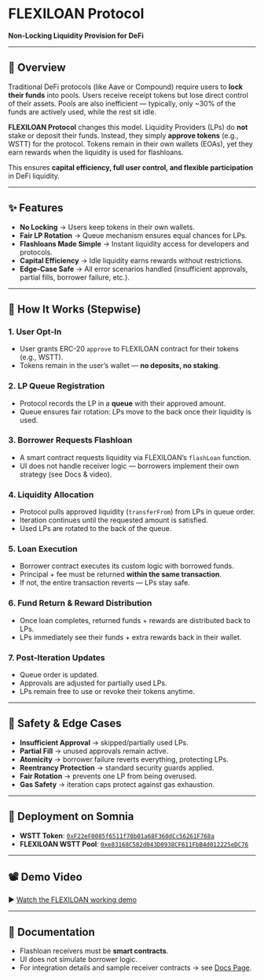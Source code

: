 
# FLEXILOAN Protocol

**Non-Locking Liquidity Provision for DeFi**

---

## 📌 Overview

Traditional DeFi protocols (like Aave or Compound) require users to **lock their funds** into pools. Users receive receipt tokens but lose direct control of their assets. Pools are also inefficient — typically, only \~30% of the funds are actively used, while the rest sit idle.

**FLEXILOAN Protocol** changes this model. Liquidity Providers (LPs) do **not** stake or deposit their funds. Instead, they simply **approve tokens** (e.g., WSTT) for the protocol. Tokens remain in their own wallets (EOAs), yet they earn rewards when the liquidity is used for flashloans.

This ensures **capital efficiency, full user control, and flexible participation** in DeFi liquidity.

---

## ✨ Features

* **No Locking** → Users keep tokens in their own wallets.
* **Fair LP Rotation** → Queue mechanism ensures equal chances for LPs.
* **Flashloans Made Simple** → Instant liquidity access for developers and protocols.
* **Capital Efficiency** → Idle liquidity earns rewards without restrictions.
* **Edge-Case Safe** → All error scenarios handled (insufficient approvals, partial fills, borrower failure, etc.).

---

## 🔄 How It Works (Stepwise)

### 1. User Opt-In

* User grants ERC-20 `approve` to FLEXILOAN contract for their tokens (e.g., WSTT).
* Tokens remain in the user’s wallet — **no deposits, no staking**.

### 2. LP Queue Registration

* Protocol records the LP in a **queue** with their approved amount.
* Queue ensures fair rotation: LPs move to the back once their liquidity is used.

### 3. Borrower Requests Flashloan

* A smart contract requests liquidity via FLEXILOAN’s `flashLoan` function.
* UI does not handle receiver logic — borrowers implement their own strategy (see Docs & video).

### 4. Liquidity Allocation

* Protocol pulls approved liquidity (`transferFrom`) from LPs in queue order.
* Iteration continues until the requested amount is satisfied.
* Used LPs are rotated to the back of the queue.

### 5. Loan Execution

* Borrower contract executes its custom logic with borrowed funds.
* Principal + fee must be returned **within the same transaction**.
* If not, the entire transaction reverts — LPs stay safe.

### 6. Fund Return & Reward Distribution

* Once loan completes, returned funds + rewards are distributed back to LPs.
* LPs immediately see their funds + extra rewards back in their wallet.

### 7. Post-Iteration Updates

* Queue order is updated.
* Approvals are adjusted for partially used LPs.
* LPs remain free to use or revoke their tokens anytime.

---

## 🔐 Safety & Edge Cases

* **Insufficient Approval** → skipped/partially used LPs.
* **Partial Fill** → unused approvals remain active.
* **Atomicity** → borrower failure reverts everything, protecting LPs.
* **Reentrancy Protection** → standard security guards applied.
* **Fair Rotation** → prevents one LP from being overused.
* **Gas Safety** → iteration caps protect against gas exhaustion.

---

## 📍 Deployment on Somnia

* **WSTT Token**: [`0xF22eF0085f6511f70b01a68F360dCc56261F768a`](https://shannon-explorer.somnia.network/address/0xF22eF0085f6511f70b01a68F360dCc56261F768a)
* **FLEXILOAN WSTT Pool**: [`0xe83168C582d043D0938CF611FbB4d012225eDC76`](https://shannon-explorer.somnia.network/address/0xe83168C582d043D0938CF611FbB4d012225eDC76)


---

## 📽 Demo Video

▶️ [Watch the FLEXILOAN working demo](https://www.loom.com/share/657042175f7f44b4a9f93ac1ba7c2c49?sid=4d8ce5c3-a9e5-4888-90a2-0b46fe017672)

---

## 📖 Documentation

* Flashloan receivers must be **smart contracts**.
* UI does not simulate borrower logic.
* For integration details and sample receiver contracts → see [Docs Page](https://somnia-defi.vercel.app/docs).

